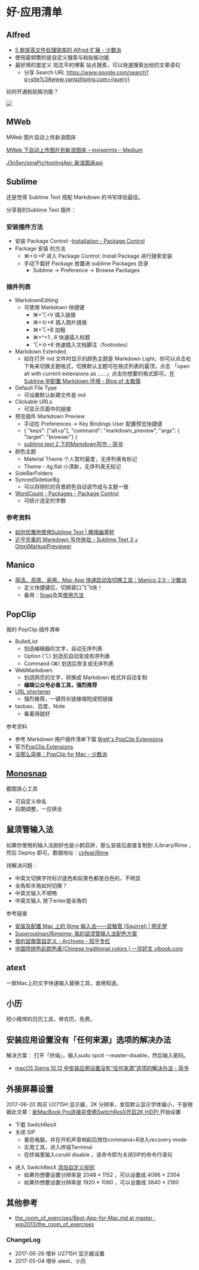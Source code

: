 # 好·应用清单

## Alfred

- [5 款提高文件处理效率的 Alfred 扩展 - 少数派](http://sspai.com/32680)
- 使用最频繁的是自定义搜索与粘贴板功能
- 最好用的是定义 阳志平的博客 站点搜索，可以快速搜索出他的文章语句
	+ 分享 Search URL https://www.google.com/search?q=site%3Awww.yangzhiping.com+{query}


如何开通粘贴板功能？

![](http://openmindclub.qiniudn.com/omt/AlfredClipboardSetting.jpg)

## MWeb

MWeb 图片自动上传新浪图床

[MWeb 下自动上传图片到新浪图床 – invisprints – Medium](https://medium.com/@invisprints/mweb-%E4%B8%8B%E8%87%AA%E5%8A%A8%E4%B8%8A%E4%BC%A0%E5%9B%BE%E7%89%87%E5%88%B0%E6%96%B0%E6%B5%AA%E5%9B%BE%E5%BA%8A-69ff1dfa0f8d)

[J3n5en/sinaPicHostingApi: 新浪图床api](https://github.com/J3n5en/sinaPicHostingApi)



## Sublime 

还是觉得 Sublime Text 搭配 Markdown 的书写体验最佳。

分享我的Sublime Text 插件：

### 安装插件方法

- 安装 Package Control
	-[Installation - Package Control](https://packagecontrol.io/installation)
- Package 安装 的方法
	+ ⌘+⇧+P 进入 Package Control: Install Package 进行搜索安装
	+ 手动下载好 Package 放置进 sublime Packages 目录
		* Sublime -> Preference -> Browse Packages

### 插件列表 

- MarkdownEditing
	+ 可使用 Markdown 快捷键
		* ⌘+⌥+V 插入链接
		* ⌘+⇧+K 插入图片链接
		* ⌘+⌥+B 加粗
		* ⌘+^+1…6 快速插入标题
		* ⌥+⇧+6 快速插入文档脚注（footnotes）
- Markdown Extended
	+ 如在打开 md 文件时显示的颜色主题是 Markdown Light，你可以点击右下角来切换主题格式，切换默认主题可在格式列表的最顶，点击 「open all with current extensions as ……」点击你想要的格式即可。[在 Sublime 中配置 Markdown 环境 - Blog of 太极儒](http://frank19900731.github.io/blog/2015/04/13/zai-sublime-zhong-pei-zhi-markdown-huan-jing/)
- Default File Type
	+ 可设置默认新建文件是 md
- Clickable URLs
	+ 可显示页面中的链接
- 预览插件 Markdown Preview
	+ 手动在 Preferences -> Key Bindings User 配置预览快捷键
	+ { "keys": ["alt+p"], "command": "markdown_preview", "args": { "target": "browser"} }
	+ [sublime text 2 下的Markdown写作 - 简书](http://www.jianshu.com/p/378338f10263)
- 颜色主题
	+ Material Theme 个人暂时最爱，无序列表有标记
	+ Theme - itg.flat 小清新，无序列表无标记
- SideBarFolders
- SyncedSidebarBg
	+ 可以将侧栏的背景颜色自动调节成与主题一致
- [WordCount - Packages - Package Control](https://packagecontrol.io/packages/WordCount)
	+ 可统计选定的字数

### 参考资料

- [如何优雅地使用Sublime Text | 晚晴幽草轩](http://www.jeffjade.com/2015/12/15/2015-04-17-toss-sublime-text/)
- [近乎完美的 Markdown 写作体验 - Sublime Text 3 + OmniMarkupPreviewer](http://macplay.leanote.com/post/%E8%BF%91%E4%B9%8E%E5%AE%8C%E7%BE%8E%E7%9A%84-Markdown-%E5%86%99%E4%BD%9C%E4%BD%93%E9%AA%8C-Sublime-Text-3-OmniMarkupPreviewer)




## Manico

- [简洁、高效、易用，Mac App 快速启动及切换工具：Manico 2.0 - 少数派](http://sspai.com/32457)
	+ 定义快捷键后，切换窗口飞飞快！
	- 备用：[Snap](https://itunes.apple.com/cn/app/snap/id418073146?mt=12)及其[使用方法](http://www.pgnan.com/2194.html)

## PopClip

我的 PopClip 插件清单

- BulletList
	+ 划选编辑器的文字，自动无序列表
	+ Option (⌥) 划选后自动变成有序列表
	+ Command (⌘) 划选后恢复成无序列表
- WebMarkdown
	+ 划选网页的文字，转换成 Markdown 格式并自动复制
	+ **编辑公众号必备工具，强烈推荐**
- [URL shortener](https://github.com/pilotmoon/PopClip-Extensions)
	+ 强烈推荐，一键将长链接缩短成短链接
- taobao、百度、Note
	+ 看着用就好


参考资料

- 参考 Markdown 用户插件清单下载 [Brett's PopClip Extensions](https://github.com/ttscoff/popclipextensions)
- 官方[PopClip Extensions](https://pilotmoon.com/popclip/extensions/) 
- [没那么简单：PopClip for Mac - 少数派](http://sspai.com/25483)


## [Monosnap](https://itunes.apple.com/us/app/monosnap/id540348655?mt=12&ls=1)

截图良心工具

- 可自定义命名
- 后期调整，一应俱全

## 鼠须管输入法

如果你使用的输入法刚好也是小鹤双拼，那么安装后直接复制到 /Library/Rime ，然后 Deploy 即可。数据地址：[cnfeat/Rime](https://github.com/cnfeat/Rime)

待解决问题：

- 中英文切换字符标识底色和前景色都是白色的，不明显
- 全角和半角如何切换？
- 中英文输入不顺畅
- 中英文输入 按下enter是全角的

参考链接

- [安装及配置 Mac 上的 Rime 输入法——鼠鬚管 (Squirrel) | 明无梦](http://www.dreamxu.com/install-config-squirrel/)
- [Superoutman/Rimeime: 我的鼠须管输入法配色方案](https://github.com/Superoutman/Rimeime)
- [我的鼠鬚管自定义 - Archives - 知乎专栏](http://zhuanlan.zhihu.com/lianghai/19599206)
- [中国传统色彩颜色表(Chinese traditional colors ) 一览好文 ylbook.com](http://ylbook.com/cms/web/chuantongsecai/chuantongsecai.htm)


## atext

一款Mac上的文字快速输入替换工具，谁用知道。


## 小历

短小精悍的日历工具，带农历，免费。


## 安装应用设置没有「任何来源」选项的解决办法


解决方案：
打开「终端」，输入sudo spctl --master-disable，然后输入密码。

- [macOS Sierra 10.12 中安装应用设置没有“任何来源”选项的解决办法 - 简书](http://www.jianshu.com/p/eb11bffc59e3)


## 外接屏幕设置

2017-06-20 购买 U2715H 显示器，2K 分辨率，发现默认显示字体偏小，于是根据此文章：[新MacBook Pro连接并使用SwitchResX开启2K HiDPI ](https://blog.xingoxu.com/2016/12/config-switchresx-and-2khidpi/)开始设置



- 下载 SwitchResX
- 关闭 SIP 
	- 重启电脑，并在开机声音响起后按住command+R进入recovery mode
	- 实用工具，进入终端Terminal
	- 在终端里输入csrutil disable ，该命令即为关闭SIP的命令行语句
* 进入 SwitchResX [添加自定义规则](https://www.zhihu.com/question/35300978)
	- 如果你想要设置分辨率是 2048 * 1152 ，可以设置成 4096 * 2304
	- 如果你想要设置分辨率是 1920 * 1080 ，可以设置成 3840 * 2160


## 其他参考

- [the_room_of_exercises/Best-App-for-Mac.md at master · wjp2013/the_room_of_exercises](https://github.com/wjp2013/the_room_of_exercises/blob/master/guides/Best-App-for-Mac.md)



### ChangeLog

- 2017-06-26 增补 U2715H 显示器设置
- 2017-05-04 增补 atext、小历


